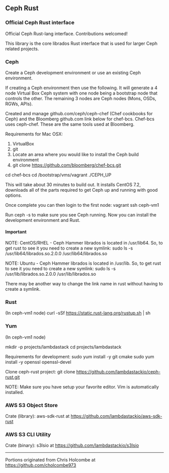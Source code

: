 ## Ceph Rust
### Official Ceph Rust interface
Official Ceph Rust-lang interface. Contributions welcomed!

This library is the core librados Rust interface that is used for larger Ceph related projects.

### Ceph
Create a Ceph development environment or use an existing Ceph environment.

If creating a Ceph environment then use the following. It will generate a 4 node Virtual Box Ceph system with one
node being a bootstrap node that controls the other. The remaining 3 nodes are Ceph nodes (Mons, OSDs, RGWs, APIs).

Created and manage github.com/ceph/ceph-chef (Chef cookbooks for Ceph) and the Bloomberg github.com link below for chef-bcs. Chef-bcs uses ceph-chef. These are the same tools used at Bloomberg.

Requirements for Mac OSX:
1. VirtualBox
2. git
3. Locate an area where you would like to install the Ceph build environment
4. git clone https://github.com/bloomberg/chef-bcs.git

cd chef-bcs
cd /bootstrap/vms/vagrant
./CEPH_UP

This will take about 30 minutes to build out. It installs CentOS 7.2, downloads all of the parts required to get Ceph up and running with good options.

Once complete you can then login to the first node:
vagrant ssh ceph-vm1

Run ceph -s to make sure you see Ceph running. Now you can install the development environment and Rust.

#### Important
NOTE: CentOS/RHEL - Ceph Hammer librados is located in /usr/lib64. So, to get rust to see it you need to create a new symlink:
sudo ls -s /usr/lib64/librados.so.2.0.0 /usr/lib64/librados.so

NOTE: Ubuntu - Ceph Hammer librados is located in /usr/lib. So, to get rust to see it you need to create a new symlink:
sudo ls -s /usr/lib/librados.so.2.0.0 /usr/lib/librados.so

There may be another way to change the link name in rust without having to create a symlink.

### Rust
(In ceph-vm1 node)
curl -sSf https://static.rust-lang.org/rustup.sh | sh

### Yum
(In ceph-vm1 node)

mkdir -p projects/lambdastack
cd projects/lambdastack

Requirements for development:
sudo yum install -y git cmake
sudo yum install -y openssl openssl-devel

Clone ceph-rust project:
git clone https://github.com/lambdastackio/ceph-rust.git

NOTE: Make sure you have setup your favorite editor. Vim is automatically installed.

### AWS S3 Object Store
Crate (library): aws-sdk-rust at https://github.com/lambdastackio/aws-sdk-rust

### AWS S3 CLI Utility
Crate (binary): s3lsio at https://github.com/lambdastackio/s3lsio

------------
Portions originated from Chris Holcombe at https://github.com/cholcombe973
